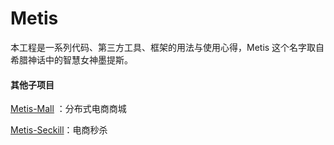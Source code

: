 # Metis

本工程是一系列代码、第三方工具、框架的用法与使用心得，Metis 这个名字取自希腊神话中的智慧女神墨提斯。



#### 其他子项目

[Metis-Mall](https://github.com/Ariescat/Metis-Mall.git) ：分布式电商商城

[Metis-Seckill](https://github.com/Ariescat/Metis-Seckill.git)：电商秒杀
